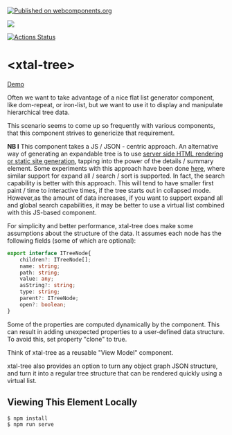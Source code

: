 [![Published on webcomponents.org](https://img.shields.io/badge/webcomponents.org-published-blue.svg)](https://www.webcomponents.org/element/bahrus/xtal-tree)

<a href="https://nodei.co/npm/xtal-tree/"><img src="https://nodei.co/npm/xtal-tree.png"></a>

[![Actions Status](https://github.com/bahrus/xtal-tree/workflows/CI/badge.svg)](https://github.com/bahrus/xtal-tree/actions?query=workflow%3ACI)

# \<xtal-tree\>

[Demo](https://codepen.io/bahrus/pen/GROLwBV)

Often we want to take advantage of a nice flat list generator component, like dom-repeat, or iron-list, but we want to use it to display and manipulate hierarchical tree data.

This scenario seems to come up so frequently with various components, that this component strives to genericize that requirement.

**NB I** This component takes a JS / JSON - centric approach.  An alternative way of generating an expandable tree is to use [server side HTML rendering or static site generation](https://bahrus.github.io/xtal-tree-deco/cdn.html), tapping into the power of the  details / summary element.  Some experiments with this approach have been done [here](https://github.com/bahrus/xtal-tree-deco), where similar support for expand all / search / sort is supported. In fact, the search capability is better with this approach.  This will tend to have smaller first paint / time to interactive times, if the tree starts out in collapsed mode.  However,as the amount of data increases, if you want to support expand all and global search capabilities, it may be better to use a virtual list combined with this JS-based component.

For simplicity and better performance, xtal-tree does make some assumptions about the structure of the data.  It assumes each node has the following fields (some of which are optional):

```TypeScript
export interface ITreeNode{
    children?: ITreeNode[];
    name: string;
    path: string;
    value: any;
    asString?: string;
    type: string;
    parent?: ITreeNode;
    open?: boolean;
}
```

Some of the properties are computed dynamically by the component.  This can result in adding unexpected properties to a user-defined data structure.  To avoid this, set property "clone" to true.

Think of xtal-tree as a reusable "View Model" component.  

xtal-tree also provides an option to turn any object graph JSON structure, and turn it into a regular tree structure that can be rendered quickly using a virtual list.


## Viewing This Element Locally

```
$ npm install
$ npm run serve
```

